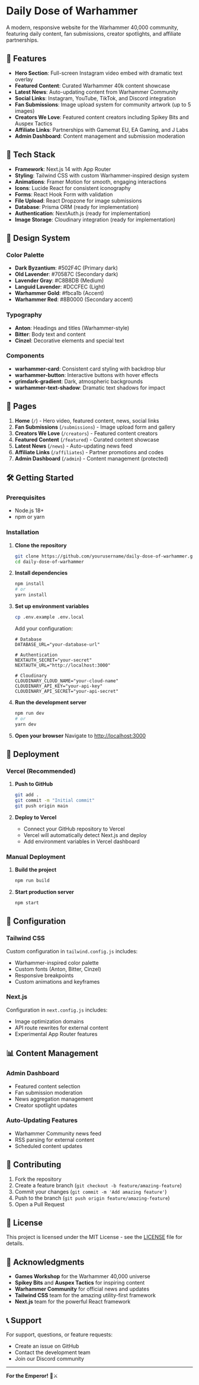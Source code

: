 # Daily Dose of Warhammer

A modern, responsive website for the Warhammer 40,000 community, featuring daily content, fan submissions, creator spotlights, and affiliate partnerships.

## 🎯 Features

- **Hero Section**: Full-screen Instagram video embed with dramatic text overlay
- **Featured Content**: Curated Warhammer 40k content showcase
- **Latest News**: Auto-updating content from Warhammer Community
- **Social Links**: Instagram, YouTube, TikTok, and Discord integration
- **Fan Submissions**: Image upload system for community artwork (up to 5 images)
- **Creators We Love**: Featured content creators including Spikey Bits and Auspex Tactics
- **Affiliate Links**: Partnerships with Gamemat EU, EA Gaming, and J Labs
- **Admin Dashboard**: Content management and submission moderation

## 🚀 Tech Stack

- **Framework**: Next.js 14 with App Router
- **Styling**: Tailwind CSS with custom Warhammer-inspired design system
- **Animations**: Framer Motion for smooth, engaging interactions
- **Icons**: Lucide React for consistent iconography
- **Forms**: React Hook Form with validation
- **File Upload**: React Dropzone for image submissions
- **Database**: Prisma ORM (ready for implementation)
- **Authentication**: NextAuth.js (ready for implementation)
- **Image Storage**: Cloudinary integration (ready for implementation)

## 🎨 Design System

### Color Palette
- **Dark Byzantium**: #502F4C (Primary dark)
- **Old Lavender**: #70587C (Secondary dark)
- **Lavender Gray**: #C8B8DB (Medium)
- **Languid Lavender**: #DCCFEC (Light)
- **Warhammer Gold**: #fbca1b (Accent)
- **Warhammer Red**: #8B0000 (Secondary accent)

### Typography
- **Anton**: Headings and titles (Warhammer-style)
- **Bitter**: Body text and content
- **Cinzel**: Decorative elements and special text

### Components
- **warhammer-card**: Consistent card styling with backdrop blur
- **warhammer-button**: Interactive buttons with hover effects
- **grimdark-gradient**: Dark, atmospheric backgrounds
- **warhammer-text-shadow**: Dramatic text shadows for impact

## 📱 Pages

1. **Home** (`/`) - Hero video, featured content, news, social links
2. **Fan Submissions** (`/submissions`) - Image upload form and gallery
3. **Creators We Love** (`/creators`) - Featured content creators
4. **Featured Content** (`/featured`) - Curated content showcase
5. **Latest News** (`/news`) - Auto-updating news feed
6. **Affiliate Links** (`/affiliates`) - Partner promotions and codes
7. **Admin Dashboard** (`/admin`) - Content management (protected)

## 🛠️ Getting Started

### Prerequisites
- Node.js 18+ 
- npm or yarn

### Installation

1. **Clone the repository**
   ```bash
   git clone https://github.com/yourusername/daily-dose-of-warhammer.git
   cd daily-dose-of-warhammer
   ```

2. **Install dependencies**
   ```bash
   npm install
   # or
   yarn install
   ```

3. **Set up environment variables**
   ```bash
   cp .env.example .env.local
   ```
   
   Add your configuration:
   ```env
   # Database
   DATABASE_URL="your-database-url"
   
   # Authentication
   NEXTAUTH_SECRET="your-secret"
   NEXTAUTH_URL="http://localhost:3000"
   
   # Cloudinary
   CLOUDINARY_CLOUD_NAME="your-cloud-name"
   CLOUDINARY_API_KEY="your-api-key"
   CLOUDINARY_API_SECRET="your-api-secret"
   ```

4. **Run the development server**
   ```bash
   npm run dev
   # or
   yarn dev
   ```

5. **Open your browser**
   Navigate to [http://localhost:3000](http://localhost:3000)

## 🚀 Deployment

### Vercel (Recommended)

1. **Push to GitHub**
   ```bash
   git add .
   git commit -m "Initial commit"
   git push origin main
   ```

2. **Deploy to Vercel**
   - Connect your GitHub repository to Vercel
   - Vercel will automatically detect Next.js and deploy
   - Add environment variables in Vercel dashboard

### Manual Deployment

1. **Build the project**
   ```bash
   npm run build
   ```

2. **Start production server**
   ```bash
   npm start
   ```

## 🔧 Configuration

### Tailwind CSS
Custom configuration in `tailwind.config.js` includes:
- Warhammer-inspired color palette
- Custom fonts (Anton, Bitter, Cinzel)
- Responsive breakpoints
- Custom animations and keyframes

### Next.js
Configuration in `next.config.js` includes:
- Image optimization domains
- API route rewrites for external content
- Experimental App Router features

## 📊 Content Management

### Admin Dashboard
- Featured content selection
- Fan submission moderation
- News aggregation management
- Creator spotlight updates

### Auto-Updating Features
- Warhammer Community news feed
- RSS parsing for external content
- Scheduled content updates

## 🤝 Contributing

1. Fork the repository
2. Create a feature branch (`git checkout -b feature/amazing-feature`)
3. Commit your changes (`git commit -m 'Add amazing feature'`)
4. Push to the branch (`git push origin feature/amazing-feature`)
5. Open a Pull Request

## 📄 License

This project is licensed under the MIT License - see the [LICENSE](LICENSE) file for details.

## 🙏 Acknowledgments

- **Games Workshop** for the Warhammer 40,000 universe
- **Spikey Bits** and **Auspex Tactics** for inspiring content
- **Warhammer Community** for official news and updates
- **Tailwind CSS** team for the amazing utility-first framework
- **Next.js** team for the powerful React framework

## 📞 Support

For support, questions, or feature requests:
- Create an issue on GitHub
- Contact the development team
- Join our Discord community

---

**For the Emperor!** 🚀⚔️
